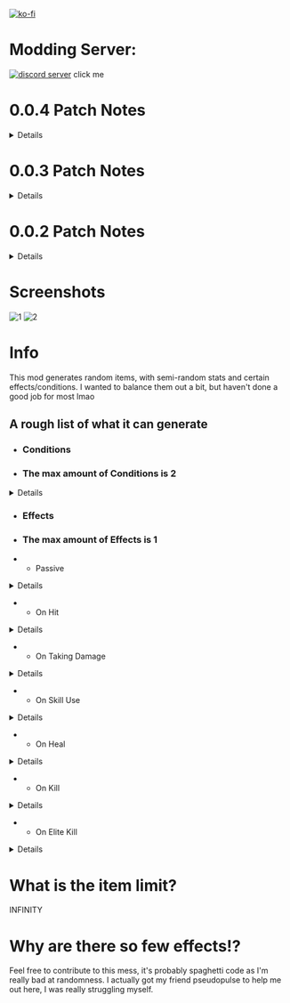 [![ko-fi](https://ko-fi.com/img/githubbutton_sm.svg)](https://ko-fi.com/F1F65KGH9)
# Modding Server:
[![discord server](https://i.imgur.com/kym7QnV.png)](https://discord.gg/me7P53smzk)
click me

# 0.0.4 Patch Notes
<details>

- Bugfix
</details>

# 0.0.3 Patch Notes
<details>

- Changed default item number to prevent bad PCs from getting stuck
- Buffed the readme
- Bugfix
</details>

# 0.0.2 Patch Notes
<details>

- Added a list of effects, stats and conditions
- Buffed Regen stat
- Bugfix
</details>

# Screenshots
![1](https://cdn.discordapp.com/attachments/567832879879553037/1050057074278678628/image.png)
![2](https://cdn.discordapp.com/attachments/567832879879553037/1050058080135680060/image.png)

# Info
This mod generates random items, with semi-random stats and certain effects/conditions.
I wanted to balance them out a bit, but haven't done a good job for most lmao

## A rough list of what it can generate

- ### Conditions 
- ### The max amount of Conditions is 2
<details>

- - While you have a shield
- - While moving
- - After standing still for 1 second
- - While out of combat
- - While out of danger
- - While below 50% health
- - While at full health
- - While midair
- - While debuffed
- - For the first 3 minutes every stage
- - During the Teleporter Event
We don't have a condition mask yet, so you could get While at full health and While below 50% health at the same time, making the item useless
</details>

- ### Effects
- ### The max amount of Effects is 1
- - Passive
<details>

- - - % Attack Speed
- - - % Move Speed
- - - % Max Health
- - - % Base Damage
- - - % Shield
- - - Flat Armor
- - - % Regen
- - - % Crit
- - - % Secondary CDR
- - - % Utility CDR
- - - % Special CDR
- - - % All Skill CDR
</details>

- - On Hit
<details>

- - - Fire a projectile
- - - Apply Bleed
</details>

- - On Taking Damage
<details>

- - - Retaliate a projectile
- - - Gain a speed buff
</details>

- - On Skill Use
<details>

- - - Fire a projectile
</details>

- - On Heal
<details>

- - - Gain barrier
- - - % Heal
</details>

- - On Kill
<details>

- - - Fire a projectile
- - - % Heal
</details>

- - On Elite Kill
<details>

- - - Gain barrier
</details>

</details>

# What is the item limit?
INFINITY

# Why are there so few effects!?
Feel free to contribute to this mess, it's probably spaghetti code as I'm really bad at randomness.
I actually got my friend pseudopulse to help me out here, I was really struggling myself.